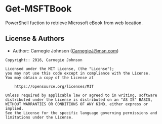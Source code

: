 # Get-MSFTBook
PowerShell fuction to retrieve Microsoft eBook from web location.

License & Authors
-----------------

- Author:: Carnegie Johnson (<CarnegieJ@msn.com>)

```text
Copyright:: 2016, Carnegie Johnson

Licensed under the MIT License, (the "License");
you may not use this code except in compliance with the License.
You may obtain a copy of the License at

    https://opensource.org/licenses/MIT

Unless required by applicable law or agreed to in writing, software
distributed under the License is distributed on an "AS IS" BASIS,
WITHOUT WARRANTIES OR CONDITIONS OF ANY KIND, either express or implied.
See the License for the specific language governing permissions and
limitations under the License.
```
